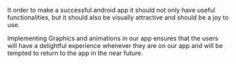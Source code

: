 It order to make a successful android app it should not only have useful functionalities, but it should also be visually attractive and should be a joy to use.

Implementing Graphics and animations in our app ensures that the users will have a delightful experience whenever they are on our app and will be tempted to return to the app in the near future. 
